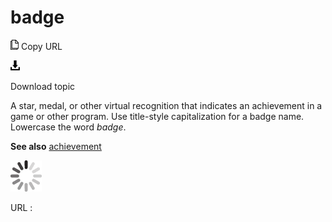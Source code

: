 # badge

![Copy URL](media/baseline/Copy.png)
Copy URL

![Download](media/baseline/Download.png)

Download topic

A
star, medal, or other virtual recognition that indicates an achievement
in a game or other program. Use title-style capitalization for a
badge name. Lowercase the word *badge*. 

**See also** [achievement](https://worldready.cloudapp.net/Styleguide/Read?id=1413&topicid=3917)

![In progress](media/baseline/activity-large.gif)

URL :

